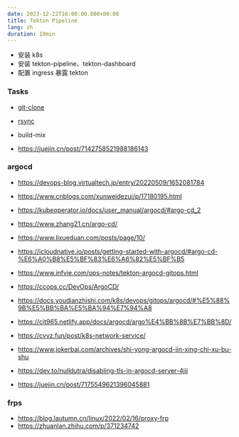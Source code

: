 ```yaml
---
date: 2023-12-22T16:00:00.000+00:00
title: Tekton Pipeline
lang: zh
duration: 10min
---
```


- 安装 k8s
- 安装 tekton-pipeline、tekton-dashboard
- 配置 ingress 暴露 tekton

### Tasks

- [git-clone](https://hub.tekton.dev/tekton/task/rsync)
- [rsync](https://hub.tekton.dev/tekton/task/rsync)
- build-mix


- https://juejin.cn/post/7142758521988186143


### argocd

- https://devops-blog.virtualtech.jp/entry/20220509/1652081784
- https://www.cnblogs.com/xunweidezui/p/17180195.html
- https://kubeoperator.io/docs/user_manual/argocd/#argo-cd_2

- https://www.zhang21.cn/argo-cd/
- https://www.lixueduan.com/posts/page/10/
- https://icloudnative.io/posts/getting-started-with-argocd/#argo-cd-%E6%A0%B8%E5%BF%83%E6%A6%82%E5%BF%B5
- https://www.infvie.com/ops-notes/tekton-argocd-gitops.html
- https://ccops.cc/DevOps/ArgoCD/
- https://docs.youdianzhishi.com/k8s/devops/gitops/argocd/#%E5%88%9B%E5%BB%BA%E5%BA%94%E7%94%A8
- https://cit965.netlify.app/docs/argocd/argo%E4%BB%8B%E7%BB%8D/
- https://cvvz.fun/post/k8s-network-service/

- https://www.jokerbai.com/archives/shi-yong-argocd-jin-xing-chi-xu-bu-shu
- https://dev.to/nulldutra/disabling-tls-in-argocd-server-4jij
- https://juejin.cn/post/7175549621396045881

### frps

- https://blog.lautumn.cn/linux/2022/02/16/proxy-frp
- https://zhuanlan.zhihu.com/p/371234742
